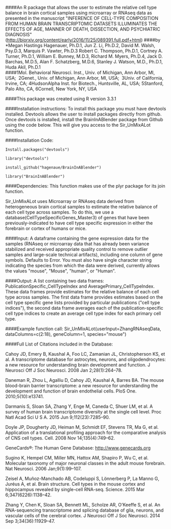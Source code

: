 
####An R package that allows the user to estimate the relative cell type balance in brain cortical samples using microarray or RNAseq data as presented in the manuscript "INFERENCE OF CELL-TYPE COMPOSITION FROM HUMAN BRAIN TRANSCRIPTOMIC DATASETS ILLUMINATES THE EFFECTS OF AGE, MANNER OF DEATH, DISSECTION, AND PSYCHIATRIC DIAGNOSIS" (http://biorxiv.org/content/early/2016/11/25/089391.full.pdf+html) 
####by *Megan Hastings Hagenauer, Ph.D.1, Jun Z. Li, Ph.D.2, David M. Walsh, Psy.D.3, Marquis P. Vawter, Ph.D.3 Robert C. Thompson, Ph.D.1, Cortney A. Turner, Ph.D.1, William E. Bunney, M.D.3, Richard M. Myers, Ph.D.4, Jack D. Barchas, M.D.5, Alan F. Schatzberg, M.D.6, Stanley J. Watson, M.D., Ph.D.1, Huda Akil, Ph.D.1    
####1Mol. Behavioral Neurosci. Inst., Univ. of Michigan, Ann Arbor, MI, USA;  2Genet., Univ. of Michigan, Ann Arbor, MI, USA;   3Univ. of California, Irvine, CA; 4HudsonAlpha Inst. for Biotech., Huntsville, AL, USA; 5Stanford, Palo Alto, CA, 6Cornell, New York, NY, USA  


####This package was created using R version 3.3.1


####Installation instructions:
To install this package you must have devtools installed. Devtools allows the user to install packages directly from github. Once devtools is installed, install the BrainInABlender package from Github using the code below. This will give you access to the Sir_UnMixALot function.


####Installation Code:

    Install.packages("devtools")

    library("devtools")

    install_github("hagenaue/BrainInABlender")

    library("BrainInABlender")

####Dependencies: 
This function makes use of the plyr package for its join function. 

Sir_UnMixALot uses Microarray or RNAseq data derived from heterogeneous brain cortical samples to estimate the relative balance of each cell type across samples. To do this, we use a database(CellTypeSpecificGenes_Master3) of genes that have been previously-indicated to have cell type specific expression in either the forebrain or cortex of humans or mice.


####Input:
A dataframe containing the gene expression data for the samples (RNAseq or microarray data that has already been variance stabilized and received appropriate quality control to remove outlier samples and large-scale technical artifacts), including one column of gene symbols. Defaults to Error. You must also have single character string indicating the species from which the data were derived, currently allows the values "mouse", "Mouse", "human", or "Human". 


####Output:
A list containing two data frames: PublicationSpecific_CellTypeIndex and AveragePrimary_CellTypeIndex. These data frames provide estimates for the relative balance of each cell type across samples. The first data frame provides estimates based on the cell type specific gene lists provided by particular publications ("cell type indices"), the second data frame averages each of the publication-specific cell type indices to create an average cell type index for each primary cell type.

####Example function call:
Sir_UnMixALot(userInput=ZhangRNAseqData, dataColumns=c(2:18), geneColumn=1, species="mouse")


####Full List of Citations included in the Database:

Cahoy JD, Emery B, Kaushal A, Foo LC, Zamanian JL, Christopherson KS, et al. A transcriptome database for astrocytes, neurons, and oligodendrocytes: a new resource for understanding brain development and function. J Neurosci Off J Soc Neurosci. 2008 Jan 2;28(1):264–78. 

Daneman R, Zhou L, Agalliu D, Cahoy JD, Kaushal A, Barres BA. The mouse blood-brain barrier transcriptome: a new resource for understanding the development and function of brain endothelial cells. PloS One. 2010;5(10):e13741. 

Darmanis S, Sloan SA, Zhang Y, Enge M, Caneda C, Shuer LM, et al. A survey of human brain transcriptome diversity at the single cell level. Proc Natl Acad Sci U S A. 2015 Jun 9;112(23):7285–90.

Doyle JP, Dougherty JD, Heiman M, Schmidt EF, Stevens TR, Ma G, et al. Application of a translational profiling approach for the comparative analysis of CNS cell types. Cell. 2008 Nov 14;135(4):749–62.

GeneCards®: The Human Gene Database:  http://www.genecards.org

Sugino K, Hempel CM, Miller MN, Hattox AM, Shapiro P, Wu C, et al. Molecular taxonomy of major neuronal classes in the adult mouse forebrain. Nat Neurosci. 2006 Jan;9(1):99–107. 

Zeisel A, Muñoz-Manchado AB, Codeluppi S, Lönnerberg P, La Manno G, Juréus A, et al. Brain structure. Cell types in the mouse cortex and hippocampus revealed by single-cell RNA-seq. Science. 2015 Mar 6;347(6226):1138–42.

Zhang Y, Chen K, Sloan SA, Bennett ML, Scholze AR, O’Keeffe S, et al. An RNA-sequencing transcriptome and splicing database of glia, neurons, and vascular cells of the cerebral cortex. J Neurosci Off J Soc Neurosci. 2014 Sep 3;34(36):11929–47. 
